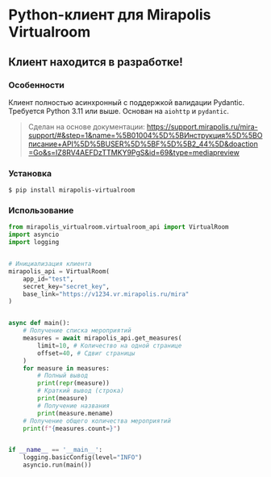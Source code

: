 # Python-клиент для Mirapolis Virtualroom

## Клиент находится в разработке!

### Особенности

Клиент полностью асинхронный с поддержкой валидации Pydantic. Требуется Python 3.11 или выше. Основан на `aiohttp` и `pydantic`.
> Сделан на основе документации: https://support.mirapolis.ru/mira-support/#&step=1&name=%5B01004%5D%5BИнструкция%5D%5BОписание+API%5D%5BUSER%5D%5BF%5D%5B2_44%5D&doaction=Go&s=IZ8RV4AEFDzTTMKY9PgS&id=69&type=mediapreview

### Установка

```console
$ pip install mirapolis-virtualroom
```

### Использование
```Python
from mirapolis_virtualroom.virtualroom_api import VirtualRoom
import asyncio
import logging


# Инициализация клиента
mirapolis_api = VirtualRoom(
    app_id="test",
    secret_key="secret_key",
    base_link="https://v1234.vr.mirapolis.ru/mira"
)


async def main():
    # Получение списка мероприятий
    measures = await mirapolis_api.get_measures(
        limit=10, # Количество на одной странице
        offset=40, # Сдвиг страницы
    )
    for measure in measures:
        # Полный вывод
        print(repr(measure))
        # Краткий вывод (строка)
        print(measure)
        # Получение названия
        print(measure.mename)
    # Получение общего количества мероприятий
    print(f"{measures.count=}")


if __name__ == '__main__':
    logging.basicConfig(level="INFO")
    asyncio.run(main())
```